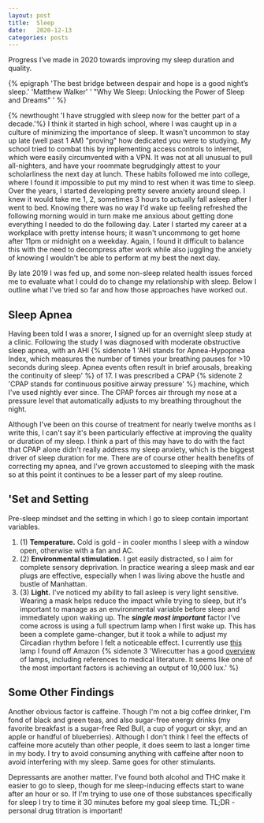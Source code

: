 ```yaml
---
layout: post
title:  Sleep
date:   2020-12-13
categories: posts
---
```

Progress I've made in 2020 towards improving my sleep duration and quality.
<!--more-->

{% epigraph 'The best bridge between despair and hope is a good night’s sleep.' 'Matthew Walker' ' "Why We Sleep: Unlocking the Power of Sleep and Dreams" ' %}

{% newthought 'I have struggled with sleep now for the better part of a decade.'%} I think it started in high school, where I was caught up in a culture of minimizing the importance of sleep. It wasn't uncommon to stay up late (well past 1 AM) "proving" how dedicated you were to studying. My school tried to combat this by implementing access controls to internet, which were easily circumvented with a VPN. It was not at all unusual to pull all-nighters, and have your roommate begrudgingly attest to your scholarliness the next day at lunch. These habits followed me into college, where I found it impossible to put my mind to rest when it was time to sleep. Over the years, I started developing pretty severe anxiety around sleep. I knew it would take me 1, 2, sometimes 3 hours to actually fall asleep after I went to bed. Knowing there was no way I'd wake up feeling refreshed the following morning would in turn make me anxious about getting done everything I needed to do the following day. Later I started my career at a workplace with pretty intense hours; it wasn't uncommong to get home after 11pm or midnight on a weekday. Again, I found it difficult to balance this with the need to decompress after work while also juggling the anxiety of knowing I wouldn't be able to perform at my best the next day.

By late 2019 I was fed up, and some non-sleep related health issues forced me to evaluate what I could do to change my relationship with sleep. Below I outline what I've tried so far and how those approaches have worked out.

## Sleep Apnea
Having been told I was a snorer, I signed up for an overnight sleep study at a clinic. Following the study I was diagnosed with moderate obstructive sleep apnea, with an AHI {% sidenote 1 'AHI stands for Apnea-Hypopnea Index, which measures the number of times your breathing pauses for >10 seconds during sleep. Apnea events often result in brief arousals, breaking the continuity of sleep' %} of 17. I was prescribed a CPAP {% sidenote 2 'CPAP stands for continuous positive airway pressure' %} machine, which I've used nightly ever since. The CPAP forces air through my nose at a pressure level that automatically adjusts to my breathing throughout the night. 

Although I've been on this course of treatment for nearly twelve months as I write this, I can't say it's been particularly effective at improving the quality or duration of my sleep. I think a part of this may have to do with the fact that CPAP alone didn't really address my sleep anxiety, which is the biggest driver of sleep duration for me. There are of course other health benefits of correcting my apnea, and I've grown accustomed to sleeping with the mask so at this point it continues to be a lesser part of my sleep routine. 

## 'Set and Setting
Pre-sleep mindset and the setting in which I go to sleep contain important variables. 

1.  (1) **Temperature.** Cold is gold - in cooler months I sleep with a window open, otherwise with a fan and AC. 
2.  (2) **Environmental stimulation.** I get easily distracted, so I aim for complete sensory deprivation. In practice wearing a sleep mask and ear plugs are effective, especially when I was living above the hustle and bustle of Manhattan.
3.  (3) **Light.** I've noticed my ability to fall asleep is very light sensitive. Wearing a mask helps reduce the impact while trying to sleep, but it's important to manage as an environmental variable before sleep and immediately upon waking up. The ***single most important*** factor I've come across is using a full spectrum lamp when I first wake up. This has been a complete game-changer, but it took a while to adjust my Circadian rhythm before I felt a noticeable effect. I currently use [this](https://www.amazon.com/gp/product/B00PCN4UVU/ref=ppx_yo_dt_b_asin_title_o02_s00?ie=UTF8&psc=1) lamp I found off Amazon {% sidenote 3 'Wirecutter has a good [overview](https://www.nytimes.com/wirecutter/reviews/best-light-therapy-lamp/) of lamps, including references to medical literature. It seems like one of the most important factors is achieving an output of 10,000 lux.' %}

## Some Other Findings
Another obvious factor is caffeine. Though I'm not a big coffee drinker, I'm fond of black and green teas, and also sugar-free energy drinks (my favorite breakfast is a sugar-free Red Bull, a cup of yogurt or skyr, and an apple or handful of blueberries). Although I don't think I feel the effects of caffeine more acutely than other people, it does seem to last a longer time in my body. I try to avoid consuming anything with caffeine after noon to avoid interfering with my sleep. Same goes for other stimulants.

Depressants are another matter. I've found both alcohol and THC make it easier to go to sleep, though for me sleep-inducing effects start to wane after an hour or so. If I'm trying to use one of those substances specifically for sleep I try to time it 30 minutes before my goal sleep time. TL;DR - personal drug titration is important! 



